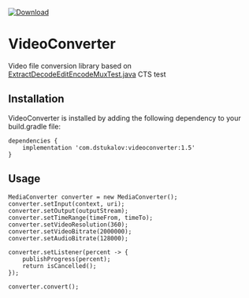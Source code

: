 [ ![Download](https://api.bintray.com/packages/dstukalov/VideoConverter/VideoConverter/images/download.svg) ](https://bintray.com/dstukalov/VideoConverter/VideoConverter/_latestVersion)

# VideoConverter
Video file conversion library based on <a href="https://android.googlesource.com/platform/cts/+/jb-mr2-release/tests/tests/media/src/android/media/cts/ExtractDecodeEditEncodeMuxTest.java">ExtractDecodeEditEncodeMuxTest.java</a> CTS test

## Installation
VideoConverter is installed by adding the following dependency to your build.gradle file:

    dependencies {
        implementation 'com.dstukalov:videoconverter:1.5'
    }

## Usage
    MediaConverter converter = new MediaConverter();
    converter.setInput(context, uri);
    converter.setOutput(outputStream);
    converter.setTimeRange(timeFrom, timeTo);
    converter.setVideoResolution(360);
    converter.setVideoBitrate(2000000);
    converter.setAudioBitrate(128000);

    converter.setListener(percent -> {
        publishProgress(percent);
        return isCancelled();
    });

    converter.convert();
